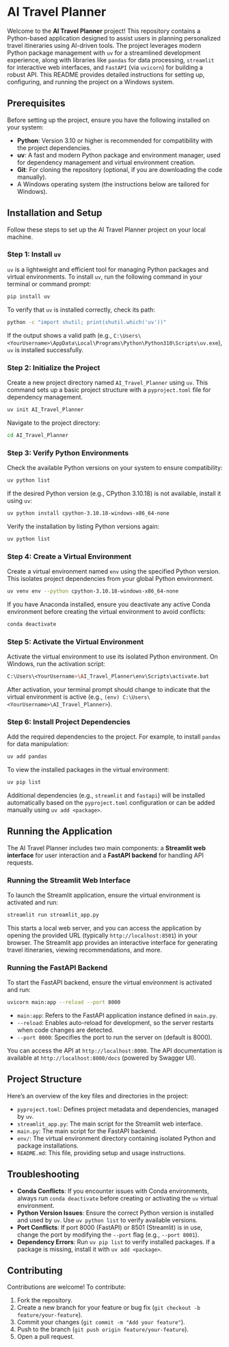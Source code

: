 # AI Travel Planner

Welcome to the **AI Travel Planner** project! This repository contains a Python-based application designed to assist users in planning personalized travel itineraries using AI-driven tools. The project leverages modern Python package management with `uv` for a streamlined development experience, along with libraries like `pandas` for data processing, `streamlit` for interactive web interfaces, and `FastAPI` (via `uvicorn`) for building a robust API. This README provides detailed instructions for setting up, configuring, and running the project on a Windows system.

## Prerequisites

Before setting up the project, ensure you have the following installed on your system:

- **Python**: Version 3.10 or higher is recommended for compatibility with the project dependencies.
- **uv**: A fast and modern Python package and environment manager, used for dependency management and virtual environment creation.
- **Git**: For cloning the repository (optional, if you are downloading the code manually).
- A Windows operating system (the instructions below are tailored for Windows).

## Installation and Setup

Follow these steps to set up the AI Travel Planner project on your local machine.

### Step 1: Install `uv`

`uv` is a lightweight and efficient tool for managing Python packages and virtual environments. To install `uv`, run the following command in your terminal or command prompt:

```bash
pip install uv
```

To verify that `uv` is installed correctly, check its path:

```bash
python -c "import shutil; print(shutil.which('uv'))"
```

If the output shows a valid path (e.g., `C:\Users\<YourUsername>\AppData\Local\Programs\Python\Python310\Scripts\uv.exe`), `uv` is installed successfully.

### Step 2: Initialize the Project

Create a new project directory named `AI_Travel_Planner` using `uv`. This command sets up a basic project structure with a `pyproject.toml` file for dependency management.

```bash
uv init AI_Travel_Planner
```

Navigate to the project directory:

```bash
cd AI_Travel_Planner
```

### Step 3: Verify Python Environments

Check the available Python versions on your system to ensure compatibility:

```bash
uv python list
```

If the desired Python version (e.g., CPython 3.10.18) is not available, install it using `uv`:

```bash
uv python install cpython-3.10.18-windows-x86_64-none
```

Verify the installation by listing Python versions again:

```bash
uv python list
```

### Step 4: Create a Virtual Environment

Create a virtual environment named `env` using the specified Python version. This isolates project dependencies from your global Python environment.

```bash
uv venv env --python cpython-3.10.18-windows-x86_64-none
```

If you have Anaconda installed, ensure you deactivate any active Conda environment before creating the virtual environment to avoid conflicts:

```bash
conda deactivate
```

### Step 5: Activate the Virtual Environment

Activate the virtual environment to use its isolated Python environment. On Windows, run the activation script:

```bash
C:\Users\<YourUsername>\AI_Travel_Planner\env\Scripts\activate.bat
```

After activation, your terminal prompt should change to indicate that the virtual environment is active (e.g., `(env) C:\Users\<YourUsername>\AI_Travel_Planner>`).

### Step 6: Install Project Dependencies

Add the required dependencies to the project. For example, to install `pandas` for data manipulation:

```bash
uv add pandas
```

To view the installed packages in the virtual environment:

```bash
uv pip list
```

Additional dependencies (e.g., `streamlit` and `fastapi`) will be installed automatically based on the `pyproject.toml` configuration or can be added manually using `uv add <package>`.

## Running the Application

The AI Travel Planner includes two main components: a **Streamlit web interface** for user interaction and a **FastAPI backend** for handling API requests.

### Running the Streamlit Web Interface

To launch the Streamlit application, ensure the virtual environment is activated and run:

```bash
streamlit run streamlit_app.py
```

This starts a local web server, and you can access the application by opening the provided URL (typically `http://localhost:8501`) in your browser. The Streamlit app provides an interactive interface for generating travel itineraries, viewing recommendations, and more.

### Running the FastAPI Backend

To start the FastAPI backend, ensure the virtual environment is activated and run:

```bash
uvicorn main:app --reload --port 8000
```

- `main:app`: Refers to the FastAPI application instance defined in `main.py`.
- `--reload`: Enables auto-reload for development, so the server restarts when code changes are detected.
- `--port 8000`: Specifies the port to run the server on (default is 8000).

You can access the API at `http://localhost:8000`. The API documentation is available at `http://localhost:8000/docs` (powered by Swagger UI).

## Project Structure

Here’s an overview of the key files and directories in the project:

- `pyproject.toml`: Defines project metadata and dependencies, managed by `uv`.
- `streamlit_app.py`: The main script for the Streamlit web interface.
- `main.py`: The main script for the FastAPI backend.
- `env/`: The virtual environment directory containing isolated Python and package installations.
- `README.md`: This file, providing setup and usage instructions.

## Troubleshooting

- **Conda Conflicts**: If you encounter issues with Conda environments, always run `conda deactivate` before creating or activating the `uv` virtual environment.
- **Python Version Issues**: Ensure the correct Python version is installed and used by `uv`. Use `uv python list` to verify available versions.
- **Port Conflicts**: If port 8000 (FastAPI) or 8501 (Streamlit) is in use, change the port by modifying the `--port` flag (e.g., `--port 8001`).
- **Dependency Errors**: Run `uv pip list` to verify installed packages. If a package is missing, install it with `uv add <package>`.

## Contributing

Contributions are welcome! To contribute:

1. Fork the repository.
2. Create a new branch for your feature or bug fix (`git checkout -b feature/your-feature`).
3. Commit your changes (`git commit -m "Add your feature"`).
4. Push to the branch (`git push origin feature/your-feature`).
5. Open a pull request.
